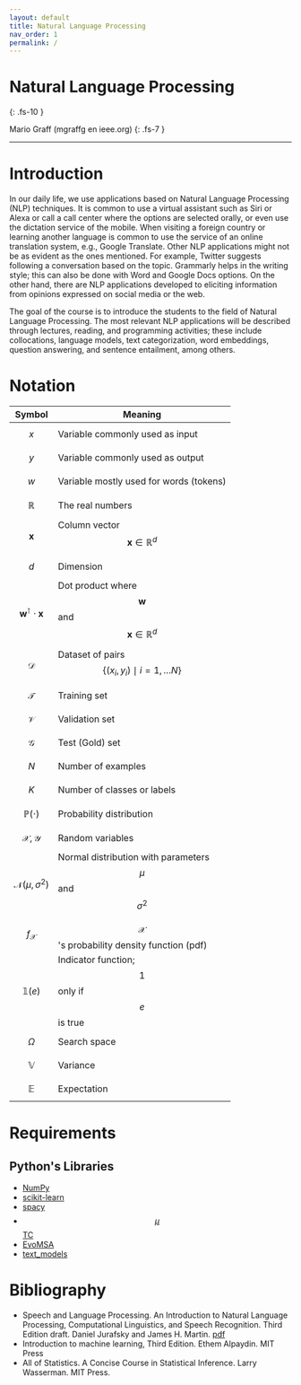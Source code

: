 ```yaml
---
layout: default
title: Natural Language Processing
nav_order: 1
permalink: /
---
```


# Natural Language Processing
{: .fs-10 }

Mario Graff (mgraffg en ieee.org)
{: .fs-7 }


---

# Introduction

In our daily life, we use applications based on Natural Language Processing (NLP) techniques. It is common to use a virtual assistant such as Siri or Alexa or call a call center where the options are selected orally, or even use the dictation service of the mobile. When visiting a foreign country or learning another language is common to use the service of an online translation system, e.g., Google Translate. Other NLP applications might not be as evident as the ones mentioned. For example, Twitter suggests following a conversation based on the topic. Grammarly helps in the writing style; this can also be done with Word and Google Docs options. On the other hand, there are NLP applications developed to eliciting information from opinions expressed on social media or the web.

The goal of the course is to introduce the students to the field of Natural Language Processing. The most relevant NLP applications will be described through lectures, reading, and programming activities; these include collocations, language models, text categorization, word embeddings, question answering, and sentence entailment, among others.

# Notation

|Symbol            | Meaning                                                  |
|------------------|----------------------------------------------------------|
|$$x$$             | Variable commonly used as input                          |
|$$y$$             | Variable commonly used as output                         |
|$$w$$             | Variable mostly used for words (tokens)                  |
|$$\mathbb R$$     | The real numbers                                         |
|$$\mathbf x$$     | Column vector $$\mathbf x \in \mathbb R^d$$              |
|$$d$$             | Dimension                                                |
|$$\mathbf w^\intercal \cdot \mathbf x$$ | Dot  product where $$\mathbf w$$ and $$\mathbf x \in \mathbb R^d$$ |
|$$\mathcal D$$    | Dataset of pairs $$\{(x_i, y_i) \mid i=1, \dots N\}$$    |
|$$\mathcal T$$  | Training set| 
|$$\mathcal V$$| Validation set |
|$$\mathcal G$$| Test (Gold) set |
|$$N$$             | Number of examples                                       | 
|$$K$$             | Number of classes or labels                              |
|$$\mathbb P(\cdot)$$  | Probability distribution                             |
|$$\mathcal X, \mathcal Y$$    | Random variables                             |
|$$\mathcal N(\mu, \sigma^2)$$    | Normal distribution with parameters $$\mu$$ and $$\sigma^2$$|
|$$f_{\mathcal X}$$| $$\mathcal X$$'s probability density function (pdf)      |
|$$\mathbb 1(e)$$     | Indicator function; $$1$$ only if $$e$$ is true          |
|$$\Omega$$        | Search space                                             |
|$$\mathbb V$$     | Variance                                                 |
|$$\mathbb E$$     | Expectation                                                 |

#  Requirements

## Python's Libraries

- [NumPy](https://numpy.org)
- [scikit-learn](https://scikit-learn.org/stable/index.html)
- [spacy](https://spacy.io)
- [$$\mu$$TC](https://microtc.readthedocs.io/en/latest/)
- [EvoMSA](https://evomsa.readthedocs.io/en/latest/)
- [text_models](https://text-models.readthedocs.io/en/latest/)

# Bibliography

- Speech and Language Processing. An Introduction to Natural Language Processing, Computational Linguistics, and Speech Recognition. Third Edition draft. Daniel Jurafsky and James H. Martin. [pdf](https://web.stanford.edu/~jurafsky/slp3/ed3book_sep212021.pdf)
- Introduction to machine learning, Third Edition. Ethem Alpaydin. MIT Press
- All of Statistics. A Concise Course in Statistical Inference. Larry Wasserman. MIT Press.
